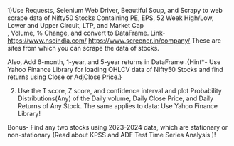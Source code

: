 1)Use Requests, Selenium Web Driver, Beautiful Soup, and Scrapy to web scrape data of Nifty50 Stocks 
      Containing PE, EPS, 52 Week High/Low, Lower and Upper Circuit, LTP, and Market Cap   
 , Volume, % Change, and convert to DataFrame.
Link- https://www.nseindia.com/
https://www.screener.in/company/
These are sites from which you can scrape the data of stocks.

Also, Add 6-month, 1-year, and 5-year returns in DataFrame .{Hint*- Use Yahoo Finance Library for loading OHLCV data of Nifty50 Stocks and find returns using Close or AdjClose Price.}

2) Use the T score, Z score, and confidence interval and plot Probability Distributions(Any) of the Daily volume, Daily Close Price, and Daily Returns of Any Stock.
The same applies to data: Use Yahoo Finance Library!

Bonus-
Find any two stocks using 2023-2024 data, which are stationary or non-stationary (Read about KPSS and ADF Test Time Series Analysis  )!
